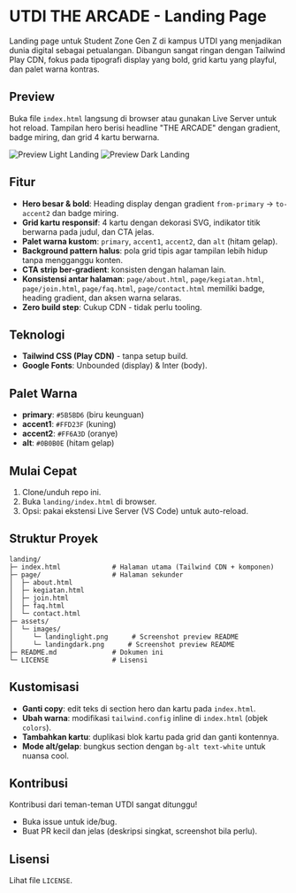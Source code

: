 # UTDI THE ARCADE - Landing Page

Landing page untuk Student Zone Gen Z di kampus UTDI yang menjadikan dunia digital sebagai petualangan. Dibangun sangat ringan dengan Tailwind Play CDN, fokus pada tipografi display yang bold, grid kartu yang playful, dan palet warna kontras.

## Preview
Buka file `index.html` langsung di browser atau gunakan Live Server untuk hot reload. Tampilan hero berisi headline "THE ARCADE" dengan gradient, badge miring, dan grid 4 kartu berwarna.

![Preview Light Landing](assets/images/landinglight.png)
![Preview Dark Landing](assets/images/landingdark.png)

## Fitur
- __Hero besar & bold__: Heading display dengan gradient `from-primary` → `to-accent2` dan badge miring.
- __Grid kartu responsif__: 4 kartu dengan dekorasi SVG, indikator titik berwarna pada judul, dan CTA jelas.
- __Palet warna kustom__: `primary`, `accent1`, `accent2`, dan `alt` (hitam gelap).
- __Background pattern halus__: pola grid tipis agar tampilan lebih hidup tanpa mengganggu konten.
- __CTA strip ber-gradient__: konsisten dengan halaman lain.
- __Konsistensi antar halaman__: `page/about.html`, `page/kegiatan.html`, `page/join.html`, `page/faq.html`, `page/contact.html` memiliki badge, heading gradient, dan aksen warna selaras.
- __Zero build step__: Cukup CDN - tidak perlu tooling.

## Teknologi
- __Tailwind CSS (Play CDN)__ - tanpa setup build.
- __Google Fonts__: Unbounded (display) & Inter (body).

## Palet Warna
- __primary__: `#5B5BD6` (biru keunguan)
- __accent1__: `#FFD23F` (kuning)
- __accent2__: `#FF6A3D` (oranye)
- __alt__: `#0B0B0E` (hitam gelap)

## Mulai Cepat
1. Clone/unduh repo ini.
2. Buka `landing/index.html` di browser.
3. Opsi: pakai ekstensi Live Server (VS Code) untuk auto-reload.

## Struktur Proyek
```
landing/
├─ index.html             # Halaman utama (Tailwind CDN + komponen)
├─ page/                  # Halaman sekunder
│  ├─ about.html
│  ├─ kegiatan.html
│  ├─ join.html
│  ├─ faq.html
│  └─ contact.html
├─ assets/
│  └─ images/
│     └─ landinglight.png      # Screenshot preview README
│     └─ landingdark.png      # Screenshot preview README
├─ README.md              # Dokumen ini
└─ LICENSE                # Lisensi
```

## Kustomisasi
- __Ganti copy__: edit teks di section hero dan kartu pada `index.html`.
- __Ubah warna__: modifikasi `tailwind.config` inline di `index.html` (objek `colors`).
- __Tambahkan kartu__: duplikasi blok kartu pada grid dan ganti kontennya.
- __Mode alt/gelap__: bungkus section dengan `bg-alt text-white` untuk nuansa cool.

## Kontribusi
Kontribusi dari teman-teman UTDI sangat ditunggu!
- Buka issue untuk ide/bug.
- Buat PR kecil dan jelas (deskripsi singkat, screenshot bila perlu).

## Lisensi
Lihat file `LICENSE`.
